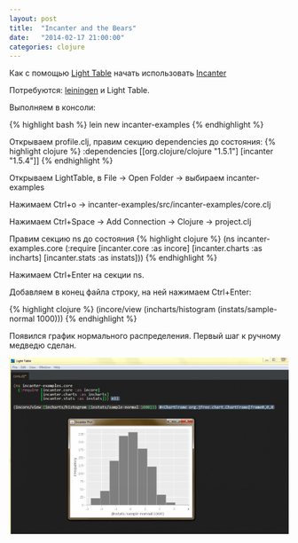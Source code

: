 ```yaml
---
layout: post
title:  "Incanter and the Bears"
date:   "2014-02-17 21:00:00"
categories: clojure
---
```


Как с помощью [Light Table](http://www.lighttable.com/) начать использовать [Incanter](http://incanter.org/)

Потребуются: [leiningen](http://leiningen.org/) и Light Table.

Выполняем в консоли:

{% highlight bash %}
lein new incanter-examples
{% endhighlight %}

Открываем profile.clj, правим секцию dependencies до состояния:
{% highlight clojure %}
:dependencies [[org.clojure/clojure "1.5.1"]
               [incanter "1.5.4"]]
{% endhighlight %}

Открываем LightTable, в File -> Open Folder -> выбираем incanter-examples

Нажимаем Ctrl+o -> incanter-examples/src/incanter-examples/core.clj

Нажимаем Ctrl+Space -> Add Connection -> Clojure -> project.clj

Правим секцию ns до состояния
{% highlight clojure %}
(ns incanter-examples.core
    (:require [incanter.core :as incore]
              [incanter.charts :as incharts]
              [incanter.stats :as instats]))
{% endhighlight %}

Нажимаем Ctrl+Enter на секции ns.

Добавляем в конец файла строку, на ней нажимаем Ctrl+Enter:

{% highlight clojure %}
(incore/view (incharts/histogram (instats/sample-normal 1000)))
{% endhighlight %}

Появился график нормального распределения. Первый шаг к ручному медведю сделан.

<center><img src="/images/first-histogram.png" alt="Histogram" width="700"></center>
